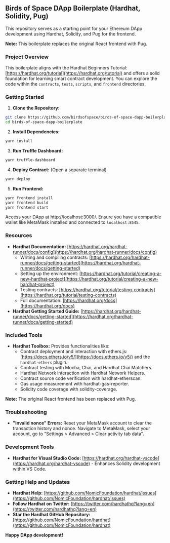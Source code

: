 ## Birds of Space DApp Boilerplate (Hardhat, Solidity, Pug)

This repository serves as a starting point for your Ethereum DApp development using Hardhat, Solidity, and Pug for the frontend. 

**Note:** This boilerplate replaces the original React frontend with Pug.

### Project Overview

This boilerplate aligns with the Hardhat Beginners Tutorial: [https://hardhat.org/tutorial](https://hardhat.org/tutorial) and offers a solid foundation for learning smart contract development. You can explore the code within the `contracts`, `tests`, `scripts`, and `frontend` directories.

### Getting Started

1. **Clone the Repository:**

```bash
git clone https://github.com/birdsofspace/birds-of-space-dapp-boilerplate.git
cd birds-of-space-dapp-boilerplate
```

2. **Install Dependencies:**

```bash
yarn install
```

3. **Run Truffle Dashboard:**

```bash
yarn truffle-dashboard
```

4. **Deploy Contract:** (Open a separate terminal)

```bash
yarn deploy
```

5. **Run Frontend:**

```bash
yarn frontend install
yarn frontend build
yarn frontend start
```

Access your DApp at http://localhost:3000/. Ensure you have a compatible wallet like MetaMask installed and connected to `localhost:8545`.

### Resources

* **Hardhat Documentation:** [https://hardhat.org/hardhat-runner/docs/config](https://hardhat.org/hardhat-runner/docs/config)
    * Writing and compiling contracts: [https://hardhat.org/hardhat-runner/docs/getting-started](https://hardhat.org/hardhat-runner/docs/getting-started)
    * Setting up the environment: [https://hardhat.org/tutorial/creating-a-new-hardhat-project](https://hardhat.org/tutorial/creating-a-new-hardhat-project)
    * Testing contracts: [https://hardhat.org/tutorial/testing-contracts](https://hardhat.org/tutorial/testing-contracts)
    * Full documentation: [https://hardhat.org/docs](https://hardhat.org/docs)
* **Hardhat Getting Started Guide:** [https://hardhat.org/hardhat-runner/docs/getting-started](https://hardhat.org/hardhat-runner/docs/getting-started)

### Included Tools

* **Hardhat Toolbox:** Provides functionalities like:
    * Contract deployment and interaction with ethers.js: [https://docs.ethers.io/v5/](https://docs.ethers.io/v5/) and the `hardhat-ethers` plugin.
    * Contract testing with Mocha, Chai, and Hardhat Chai Matchers.
    * Hardhat Network interaction with Hardhat Network Helpers.
    * Contract source code verification with hardhat-etherscan.
    * Gas usage measurement with hardhat-gas-reporter.
    * Solidity code coverage with solidity-coverage.

**Note:** The original React frontend has been replaced with Pug. 

### Troubleshooting

* **"Invalid nonce" Errors:** Reset your MetaMask account to clear the transaction history and nonce. Navigate to MetaMask, select your account, go to "Settings > Advanced > Clear activity tab data".

### Development Tools

* **Hardhat for Visual Studio Code:** [https://hardhat.org/hardhat-vscode](https://hardhat.org/hardhat-vscode) - Enhances Solidity development within VS Code.

### Getting Help and Updates

* **Hardhat Help:** [https://github.com/NomicFoundation/hardhat/issues](https://github.com/NomicFoundation/hardhat/issues)
* **Follow Hardhat on Twitter:** [https://twitter.com/hardhathq?lang=en](https://twitter.com/hardhathq?lang=en)
* **Star the Hardhat GitHub Repository:** [https://github.com/NomicFoundation/hardhat](https://github.com/NomicFoundation/hardhat)

**Happy DApp development!**
